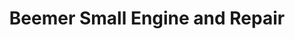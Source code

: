 ---
title: "Beemer Small Engine and Repair"
url: /beemer/beemer-small-engine-and-repair/
shop: Autowerkstatt
---